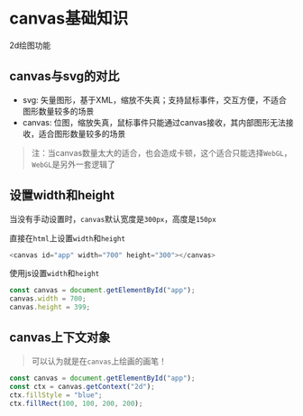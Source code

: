 # canvas基础知识

2d绘图功能

## canvas与svg的对比

- svg: 矢量图形，基于XML，缩放不失真；支持鼠标事件，交互方便，不适合图形数量较多的场景
- canvas: 位图，缩放失真，鼠标事件只能通过canvas接收，其内部图形无法接收，适合图形数量较多的场景

> 注：当canvas数量太大的适合，也会造成卡顿，这个适合只能选择`WebGL`，`WebGL`是另外一套逻辑了

## 设置width和height

当没有手动设置时，`canvas`默认宽度是`300px`，高度是`150px`

直接在`html`上设置`width`和`height`
```js
<canvas id="app" width="700" height="300"></canvas>
```

使用js设置`width`和`height`
```js
const canvas = document.getElementById("app");
canvas.width = 700;
canvas.height = 399;
```

## canvas上下文对象

> 可以认为就是在`canvas`上绘画的画笔！

```js
const canvas = document.getElementById("app");
const ctx = canvas.getContext("2d");
ctx.fillStyle = "blue";
ctx.fillRect(100, 100, 200, 200);
```


